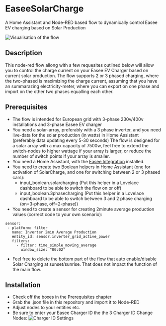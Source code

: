 # EaseeSolarCharge
A Home Assistant and Node-RED based flow to dynamically control Easee EV charging based on Solar Production

![Visualisation of the flow](https://i.imgur.com/c6F0uFs.png)


## Description
This node-red flow allong with a few requesites outlined below will allow you to control the charge current on your Easee EV Charger based on current solar production.
The flow supports 2 or 3 phased charging, where the two-phased is maximizing the charge current, assuming that you have an summarazing electricity-meter, where you can export on one phase and import on the other two phases equalling each other.

## Prerequisites
- The flow is intended for European grid with 3-phase 230v/400v installations and 3-phase Easee EV charger
- You need a solar-array, preferably with a 3 phase inverter, and you need live-data for the solar production (in watts) in Home Assistant (preferably data updating every 5-30 seconds) The flow is designed for a solar array with a max capacity of 7500w, feel free to extend the switch-nodes to higher wattage if your array is larger, or reduce the number of switch points if your array is smaller.
- You need a Home Assistant, with the [Easee Integration](https://github.com/fondberg/easee_hass) installed.
- You need to create two Boolean helpers in Home Assistant (one for activation of SolarCharge, and one for switching between 2 or 3 phased cars):
  - input_boolean.solarcharging (Put this helper in a Lovelace dashboard to be able to switch the flow on or off)
  - input_boolean.3phasecharging (Put this helper in a Lovelace dashboard to be able to switch between 3 and 2 phase charging (on=3-phase, off=2-phase))
- You need to create a sensor for creating 2minute average production values (correct code to your own scenario): 
 ```
sensor: 
  - platform: filter
    name: Inverter 2min Average Production
    entity_id: sensor.inverter_grid_active_power
    filters:
      - filter: time_simple_moving_average
        window_size: "00:02"
 ```
- Feel free to delete the bottom part of the flow that auto enable/disable Solar Charging at sunset/sunrise. That does not impact the function of the main flow.

## Installation
- Check off the boxes in the Prerequisites chapter
- Grab the .json file in this repository and import it to Node-RED
- Adjust nodes to your entities etc.
- Be sure to enter your Easee Charger ID the the 3 Charger ID Change Nodes:
![Charger ID Settings](https://i.imgur.com/NVquk1Y.png)
